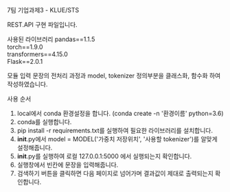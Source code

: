 7팀 기업과제3 - KLUE/STS

REST.API 구현 파일입니다.

사용된 라이브러리
pandas==1.1.5  
torch==1.9.0  
transformers==4.15.0  
Flask==2.0.1  

모듈
입력 문장의 전처리 과정과 model, tokenizer 정의부분을 클래스화, 함수화 하여 작성하였습니다.

사용 순서
1. local에서 conda 환경설정을 합니다. (conda create -n '환경이름' python=3.6)
2. conda를 실행합니다.
3. pip install -r requirements.txt를 실행하여 필요한 라이브러리를 설치합니다.
4. __init__.py에서 model = MODEL('가중치 저장위치', '사용할 tokenizer')를 알맞게 설정해줍니다.
5. __init__.py를 실행하여 로컬 127.0.0.1:5000 에서 실행되는지 확인합니다.
6. 실행창에서 빈칸에 문장을 입력해줍니다.
7. 검색하기 버튼을 클릭하면 다음 페이지로 넘어가며 결과값이 제대로 출력되는지 확인합니다.
